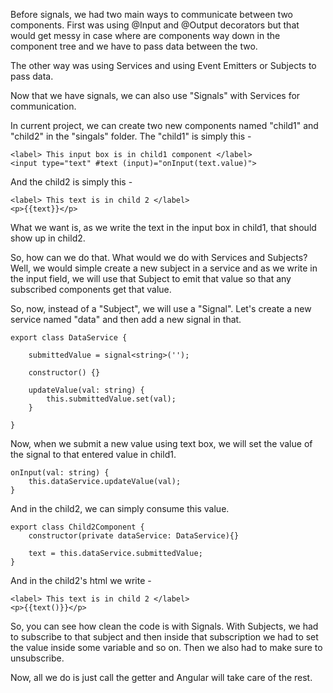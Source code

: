 Before signals, we had two main ways to communicate between two components. First was using @Input and @Output decorators but that would get messy in case where are components way down in the component tree and we have to pass data between the two.

The other way was using Services and using Event Emitters or Subjects to pass data.

Now that we have signals, we can also use "Signals" with Services for communication.

In current project, we can create two new components named "child1" and "child2" in the "singals" folder. The "child1" is simply this -

    <label> This input box is in child1 component </label>
    <input type="text" #text (input)="onInput(text.value)">


And the child2 is simply this -

    <label> This text is in child 2 </label>
    <p>{{text}}</p>

What we want is, as we write the text in the input box in child1, that should show up in child2.

So, how can we do that. What would we do with Services and Subjects? Well, we would simple create a new subject in a service and as we write in the input field, we will use that Subject to emit that value so that any subscribed components get that value.

So, now, instead of a "Subject", we will use a "Signal". Let's create a new service named "data" and then add a new signal in that.

    export class DataService {
  
        submittedValue = signal<string>('');

        constructor() {}

        updateValue(val: string) {
            this.submittedValue.set(val);
        }

    }

Now, when we submit a new value using text box, we will set the value of the signal to that entered value in child1.

    onInput(val: string) {
        this.dataService.updateValue(val);
    }

And in the child2, we can simply consume this value.

    export class Child2Component {
        constructor(private dataService: DataService){}

        text = this.dataService.submittedValue;
    }

And in the child2's html we write -

    <label> This text is in child 2 </label>
    <p>{{text()}}</p>

So, you can see how clean the code is with Signals. With Subjects, we had to subscribe to that subject and then inside that subscription we had to set the value inside some variable and so on. Then we also had to make sure to unsubscribe.

Now, all we do is just call the getter and Angular will take care of the rest.

